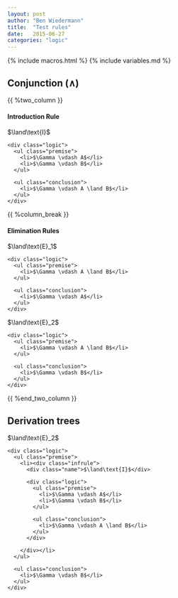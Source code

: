 ```yaml
---
layout: post
author: "Ben Wiedermann"
title:  "Test rules"
date:   2015-06-27
categories: "logic"
---
```


{% include macros.html %}
{% include variables.md %}

## Conjunction ($\land$)

{{ %two_column }}

#### __Introduction Rule__

<div class="derivation">
  
  <div class="infrule">
    <div class="name">$\land\text{I}$</div>

    <div class="logic">
      <ul class="premise">
        <li>$\Gamma \vdash A$</li>
        <li>$\Gamma \vdash B$</li>
      </ul>

      <ul class="conclusion">
        <li>$\Gamma \vdash A \land B$</li>
      </ul>
    </div>

  </div>

</div>

{{ %column_break }}

#### __Elimination Rules__

<div class="derivation">
  
  <div class="infrule">
    <div class="name">$\land\text{E}_1$</div>

    <div class="logic">
      <ul class="premise">
        <li>$\Gamma \vdash A \land B$</li>
      </ul>

      <ul class="conclusion">
        <li>$\Gamma \vdash A$</li>
      </ul>
    </div>

  </div>

</div>

<div class="derivation">
  
  <div class="infrule">
    <div class="name">$\land\text{E}_2$</div>

    <div class="logic">
      <ul class="premise">
        <li>$\Gamma \vdash A \land B$</li>
      </ul>

      <ul class="conclusion">
        <li>$\Gamma \vdash B$</li>
      </ul>
    </div>

  </div>

</div>

{{ %end_two_column }}

## Derivation trees

<div class="derivation">
  
  <div class="infrule">
    <div class="name">$\land\text{E}_2$</div>

    <div class="logic">
      <ul class="premise">
        <li><div class="infrule">
          <div class="name">$\land\text{I}$</div>

          <div class="logic">
            <ul class="premise">
              <li>$\Gamma \vdash A$</li>
              <li>$\Gamma \vdash B$</li>
            </ul>

            <ul class="conclusion">
              <li>$\Gamma \vdash A \land B$</li>
            </ul>
          </div>

        </div></li>
      </ul>

      <ul class="conclusion">
        <li>$\Gamma \vdash B$</li>
      </ul>
    </div>

  </div>

</div>
